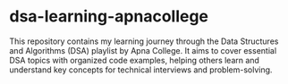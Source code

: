 # dsa-learning-apnacollege
This repository contains my learning journey through the Data Structures and Algorithms (DSA) playlist by Apna College. It aims to cover essential DSA topics with organized code examples, helping others learn and understand key concepts for technical interviews and problem-solving.

